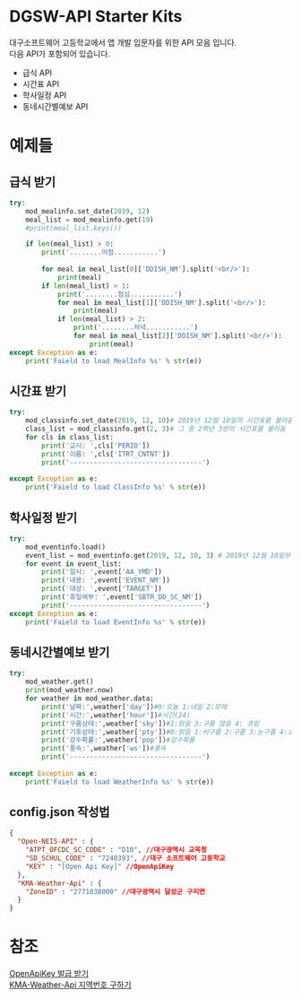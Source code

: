 # DGSW-API Starter Kits

대구소프트웨어 고등학교에서 앱 개발 입문자를 위한 API 모음 입니다.  
다음 API가 포함되어 있습니다.
- 급식 API
- 시간표 API
- 학사일정 API
- 동네시간별예보 API

예제들
===
급식 받기
---
```python
try:
    mod_mealinfo.set_date(2019, 12)
    meal_list = mod_mealinfo.get(19)
    #print(meal_list.keys())

    if len(meal_list) > 0:
        print('........아침...........')
        
        for meal in meal_list[0]['DDISH_NM'].split('<br/>'):
            print(meal)
        if len(meal_list) > 1:
            print('........점심...........')
            for meal in meal_list[1]['DDISH_NM'].split('<br/>'):
                print(meal)
            if len(meal_list) > 2:
                print('........저녁...........')
                for meal in meal_list[2]['DDISH_NM'].split('<br/>'):
                    print(meal)
except Exception as e:
    print('Faield to load MealInfo %s' % str(e))
```
시간표 받기
---
```python
try:
    mod_classinfo.set_date(2019, 12, 10)# 2019년 12월 10일의 시간표를 불러옴
    class_list = mod_classinfo.get(2, 3)# 그 중 2학년 3반의 시간표를 불러옴
    for cls in class_list:
        print('교시: ',cls['PERIO'])
        print('이름: ',cls['ITRT_CNTNT'])
        print('---------------------------------')
        
except Exception as e:
    print('Faield to load ClassInfo %s' % str(e))
```
학사일정 받기
---
```python
try:
    mod_eventinfo.load()
    event_list = mod_eventinfo.get(2019, 12, 10, 3) # 2019년 12월 10일부터 최대 3개의 일정을 불러옴
    for event in event_list:
        print('일시: ',event['AA_YMD'])
        print('내용: ',event['EVENT_NM'])
        print('대상: ',event['TARGET'])
        print('휴일여부: ',event['SBTR_DD_SC_NM'])
        print('---------------------------------')
except Exception as e:
    print('Faield to load EventInfo %s' % str(e))
```
동네시간별예보 받기
---
```python
try:
    mod_weather.get()
    print(mod_weather.now)
    for weather in mod_weather.data:
        print('날짜:',weather['day'])#0:오늘 1:내일 2:모레
        print('시간:',weather['hour'])#시간(24)
        print('구름상태:',weather['sky'])#1:맑음 3:구름 많음 4: 흐림
        print('기후상태:',weather['pty'])#0:맑음 1:비구름 2:구름 3:눈구름 4:소나기
        print('강수확률:',weather['pop'])#강수확률
        print('풍속:',weather['ws'])#풍속
        print('---------------------------------')
        
except Exception as e:
    print('Faield to load WeatherInfo %s' % str(e))
```

config.json 작성법
---

```json
{
  "Open-NEIS-API" : {
    "ATPT_OFCDC_SC_CODE" : "D10", //대구광역시 교육청
    "SD_SCHUL_CODE" : "7240393", //대구 소프트웨어 고둥학교
    "KEY" : "[Open Api Key]" //OpenApiKey
  },
  "KMA-Weather-Api" : {
    "ZoneID" : "2771038000" //대구광역시 달성군 구지면
  }
}
```

참조
===

[OpenApiKey 발급 받기](https://open.neis.go.kr/portal/guide/actKeyPage.do)  
[KMA-Weather-Api 지역번호 구하기](http://www.weather.go.kr/weather/lifenindustry/sevice_rss.jsp)
